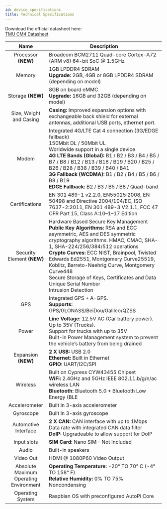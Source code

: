```yaml
---
id: device_specifications
title: Technical Specifications
---
```


Download the official datasheet here: <br/>
[TMU CM4 Datasheet](https://www.autopi.io/static/pdf/autopi_TMU_CM4_datasheet.pdf)

| **Name** | **Description** |
|:-----:|--------|
|   Processor **(NEW)**   |   Broadcom BCM2711 Quad-core Cortex-A72 (ARM v8) 64-bit SoC @ 1.5GHz    | 
|   Memory    |  1GB LPDDR4 SDRAM <br/> **Upgrade:** 2GB, 4GB or 8GB LPDDR4 SDRAM (depending on model)     | 
|   Storage **(NEW)**    |   8GB on board eMMC <br/> **Upgrade:** 16GB and 32GB (depending on model)     | 
|   Size, Weight and Casing    |   **Casing:** Improved expansion options with exchangeable back shield for external antennas, additional USB ports, ethernet port.     | 
|   Modem    |   Integrated 4G/LTE Cat 4 connection (3G/EDGE fallback) <br/> 150Mbit DL / 50Mbit UL <br/> Worldwide support in a single device <br/> **4G LTE Bands (Global):** B1 / B2 / B3 / B4 / B5 / B7 / B8 / B12 / B13 / B18 / B19 / B20 / B25 / B26 / B28 / B38 / B39 / B40 / B41 <br/> **3G Fallback (WCDMA):** B1 / B2 / B4 / B5 / B6 / B8 / B19 <br/> **EDGE Fallback:** B2 / B3 / B5 / B8 / Quad-band     |  
|   Certifications    |   EN 301 489-1 v2.2.0, EN55025:2008, EN 50498 and Directive 2004/104/EC, ISO 7637-2:2011, EN 301 489-3 V2.1.1, FCC 47 CFR Part 15, Class A:10–1–17 Edition     |  
|   Security Element **(NEW)**    |   Hardware Based Secure Key Management <br/> **Public Key Algorithms:** RSA and ECC asymmetric, AES and DES symmetric cryptography algorithms. HMAC, CMAC, SHA-1, SHA-224/256/384/512 operations <br/> **Crypto Curves:** ECC NIST, Brainpool, Twisted Edwards Ed2551, Montgomery Curve25519, Koblitz, Barreto-Naehrig Curve, Montgomery Curve448 <br/> Secure Storage of Keys, Certificates and Data <br/> Unique Serial Number <br/> Intrusion Detection   | 
|   GPS    |   Integrated GPS + A-GPS. <br/> **Supports:** GPS/GLONASS/BeiDou/Galileo/QZSS     |  
|   Power    |  **Line Voltage:** 12.5V AC (Car battery power). Up to 35V (Trucks). <br/> Support for trucks with up to 35V <br/> Built-in Power Management system to prevent the vehicle’s battery from being drained     | 
|   Expansion **(NEW)**   |  **2 X USB:** USB 2.0 <br/> **Ethernet:** Built in Ethernet <br/> **GPIO:** UART/I2C/SPI  |  
|   Wireless    |  Built on Cypress CYW43455 Chipset <br/> **WiFi:** 2.4GHz and 5GHz IEEE 802.11.b/g/n/ac wireless LAN <br/> **Bluetooth:** Bluetooth 5.0 + Bluetooth Low Energy (BLE      |  
|   Accelerometer    |  Built in 3-axis accelerometer      |  
|   Gyroscope   |   Built in 3-axis gyroscope     |  
|   Automotive Interface    |  **2 X CAN:** CAN interface with up to 1Mbps Data rate with integrated CAN data filter <br/> **DoIP:** Upgradeable to allow support for DoIP      | 
|   Input slots     |  **SIM Card:** Nano SIM – Not Included      |  
|   Audio    |  Built-in speakers      | 
|   Video Out    |  HDMI @ 1080P60 Video Output      |   
|   Absolute Maximum <br/> Operating Environment    |  **Operating Temperature:** -20° TO 70° C (-4° TO 158° F) <br/> **Relative Humidity:** 0% TO 75% Noncondensing      |  
|   Operating System    |  Raspbian OS with preconfigured AutoPi Core      |  
